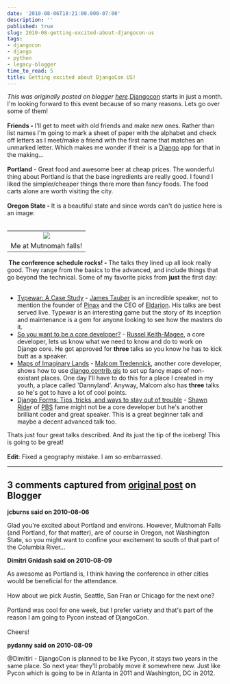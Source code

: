 ```yaml
---
date: '2010-08-06T18:21:00.000-07:00'
description: ''
published: true
slug: 2010-08-getting-excited-about-djangocon-us
tags:
- djangocon
- django
- python
- legacy-blogger
time_to_read: 5
title: Getting excited about DjangoCon US!
---
```


*This was originally posted on blogger [here](https://pydanny.blogspot.com/2010/08/getting-excited-about-djangocon-us.html)*.<a href="http://djangocon.us/">Djangocon</a> starts in just a month. I'm looking forward to this event because of so many reasons. Lets go over some of them!<br /><br /><b>Friends -&nbsp;</b>I'll get to meet with old friends and make new ones. Rather than list names I'm going to mark a sheet of paper with the alphabet and check off letters as I meet/make a friend with the first name that matches an unmarked letter. Which makes me wonder if their is a <a href="http://djangoproject.com/">Django</a> app for that in the making...<br /><br /><b>Portland</b> - Great food and awesome beer at cheap prices. The wonderful thing about Portland is that the base ingredients are really good. I found I liked the simpler/cheaper things there more than fancy foods. The food carts alone are worth visiting the city.<br /><br /><b>Oregon State - </b>It is a beautiful state and since words can't do justice here is an image:<br /><br /><table align="center" cellpadding="0" cellspacing="0" class="tr-caption-container" style="margin-left: auto; margin-right: auto; text-align: center;"><tbody><tr><td style="text-align: center;"><a href="http://farm3.static.flickr.com/2656/3897946209_386ea300bc_m_d.jpg" style="margin-left: auto; margin-right: auto;"><img border="0" src="http://farm3.static.flickr.com/2656/3897946209_386ea300bc_m_d.jpg" /></a></td></tr><tr><td class="tr-caption" style="text-align: center;">Me at Mutnomah falls!</td></tr></tbody></table><b>&nbsp;The conference schedule rocks! - </b>The talks they lined up all look really good. They range from the basics to the advanced, and include things that go beyond the technical. Some of my favorite picks from <b>just</b> the first day:<br /><br /><ul><li><a href="http://djangocon.us/schedule/sessions/3/">Typewar: A Case Study</a> - <a href="http://jtauber.com/">James Tauber</a> is an incredible speaker, not to mention the founder of <a href="http://pinaxproject.com/">Pinax</a> and the CEO of <a href="http://eldarion.com/">Eldarion</a>. His talks are best served live. Typewar is an interesting game but the story of its inception and maintenance is a gem for anyone looking to see how the masters do it.</li><li><a href="http://djangocon.us/schedule/sessions/5/">So you want to be a core developer?</a> - <a href="http://cecinestpasun.com/">Russel Keith-Magee</a>, a core developer, lets us know what we need to know and do to work on Django core. He got approved for <b>three </b>talks so you know he has to kick butt as a speaker.</li><li><a href="http://djangocon.us/schedule/sessions/7/">Maps of Imaginary Lands</a> - <a href="http://djangocon.us/speaker/profile/58/">Malcom Tredennick</a>, another core developer, shows how to use <a href="http://docs.djangoproject.com/en/dev/ref/contrib/gis/">django.contrib.gis</a> to set up fancy maps of non-existant places. One day I'll have to do this for a place I created in my youth, a place called 'Dannyland'. Anyway, Malcom also has&nbsp;<b>three</b> talks so he's got to have a lot of cool points.</li><li><a href="http://djangocon.us/schedule/sessions/8/">Django Forms: Tips, tricks, and ways to stay out of trouble</a> - <a href="http://shawnrider.com/">Shawn Ride</a>r of <a href="http://pbs.org/">PBS</a>&nbsp;fame might not be a core developer but he's another brilliant coder and great speaker. This is a great beginner talk and maybe a decent advanced talk too.</li></ul><div>Thats just four great talks described. And its just the tip of the iceberg! This is going to be great!<br /><br /><b>Edit</b>: Fixed a geography mistake. I am so&nbsp;embarrassed.</div>

---

## 3 comments captured from [original post](https://pydanny.blogspot.com/2010/08/getting-excited-about-djangocon-us.html) on Blogger

**jcburns said on 2010-08-06**

Glad you're excited about Portland and environs. However, Multnomah Falls (and Portland, for that matter), are of course in Oregon, not Washington State, so you might want to confine your excitement to south of that part of the Columbia River...

**Dimitri Gnidash said on 2010-08-09**

As awesome as Portland is, I think having the conference in other cities would be beneficial for the attendance. <br /><br />How about we pick Austin, Seattle, San Fran or Chicago for the next one?<br /><br />Portland was cool for one week, but I prefer variety and that's part of the reason I am going to Pycon instead of DjangoCon.<br /><br />Cheers!

**pydanny said on 2010-08-09**

@Dimitiri - DjangoCon is planned to be like Pycon, it stays two years in the same place. So next year they'll probably move it somewhere new. Just like Pycon which is going to be in Atlanta in 2011 and Washington, DC in 2012.

